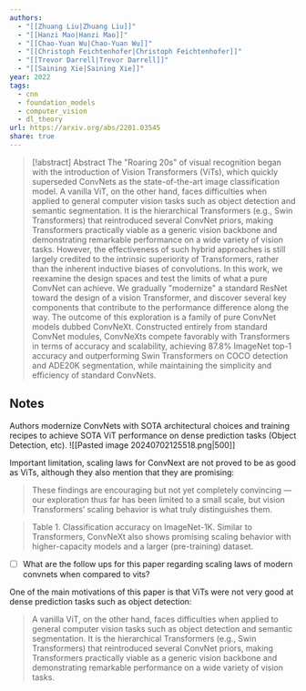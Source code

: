 ```yaml
---
authors:
  - "[[Zhuang Liu|Zhuang Liu]]"
  - "[[Hanzi Mao|Hanzi Mao]]"
  - "[[Chao-Yuan Wu|Chao-Yuan Wu]]"
  - "[[Christoph Feichtenhofer|Christoph Feichtenhofer]]"
  - "[[Trevor Darrell|Trevor Darrell]]"
  - "[[Saining Xie|Saining Xie]]"
year: 2022
tags:
  - cnn
  - foundation_models
  - computer_vision
  - dl_theory
url: https://arxiv.org/abs/2201.03545
share: true
---
```

> [!abstract] Abstract
> The "Roaring 20s" of visual recognition began with the introduction of Vision Transformers (ViTs), which quickly superseded ConvNets as the state-of-the-art image classification model. A vanilla ViT, on the other hand, faces difficulties when applied to general computer vision tasks such as object detection and semantic segmentation. It is the hierarchical Transformers (e.g., Swin Transformers) that reintroduced several ConvNet priors, making Transformers practically viable as a generic vision backbone and demonstrating remarkable performance on a wide variety of vision tasks. However, the effectiveness of such hybrid approaches is still largely credited to the intrinsic superiority of Transformers, rather than the inherent inductive biases of convolutions. In this work, we reexamine the design spaces and test the limits of what a pure ConvNet can achieve. We gradually "modernize" a standard ResNet toward the design of a vision Transformer, and discover several key components that contribute to the performance difference along the way. The outcome of this exploration is a family of pure ConvNet models dubbed ConvNeXt. Constructed entirely from standard ConvNet modules, ConvNeXts compete favorably with Transformers in terms of accuracy and scalability, achieving 87.8% ImageNet top-1 accuracy and outperforming Swin Transformers on COCO detection and ADE20K segmentation, while maintaining the simplicity and efficiency of standard ConvNets.

## Notes

Authors modernize ConvNets with SOTA architectural choices and training recipes to achieve SOTA ViT performance on dense prediction tasks (Object Detection, etc).
![[Pasted image 20240702125518.png|500]]

Important limitation, scaling laws for ConvNext are not proved to be as good as ViTs, although they also mention that they are promising:

>These findings are encouraging but not yet completely convincing — our exploration thus far has been limited to a small scale, but vision Transformers’ scaling behavior is what truly distinguishes them.

> Table 1. Classification accuracy on ImageNet-1K. Similar to Transformers, ConvNeXt also shows promising scaling behavior with higher-capacity models and a larger (pre-training) dataset.

- [ ] What are the follow ups for this paper regarding scaling laws of modern convnets when compared to vits?

One of the main motivations of this paper is that ViTs were not very good at dense prediction tasks such as object detection:

> A vanilla ViT, on the other hand, faces difficulties when applied to general computer vision tasks such as object detection and semantic segmentation. It is the hierarchical Transformers (e.g., Swin Transformers) that reintroduced several ConvNet priors, making Transformers practically viable as a generic vision backbone and demonstrating remarkable performance on a wide variety of vision tasks.

